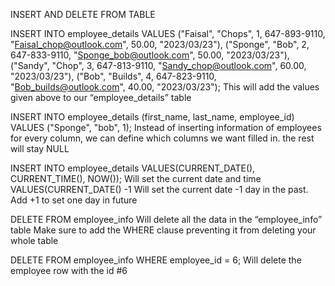 INSERT AND DELETE FROM TABLE

INSERT INTO employee_details
VALUES 
("Faisal", "Chops", 1, 647-893-9110, "Faisal_chop@outlook.com", 50.00, "2023/03/23"),
("Sponge", "Bob",  2, 647-833-9110, "Sponge_bob@outlook.com", 50.00, "2023/03/23"),
("Sandy", "Chop",  3, 647-813-9110, "Sandy_chop@outlook.com", 60.00, "2023/03/23"),
("Bob", "Builds",     4,  647-823-9110, "Bob_builds@outlook.com", 40.00, "2023/03/23");
This will add the values given above to our “employee_details” table

INSERT INTO employee_details (first_name, last_name, employee_id)
VALUES ("Sponge", "bob", 1);
Instead of inserting information of employees for every column, we can define which columns we want filled in. the rest will stay NULL

INSERT INTO employee_details
VALUES(CURRENT_DATE(), CURRENT_TIME(), NOW());
Will set the current date and time 
VALUES(CURRENT_DATE() -1
Will set the current date -1 day in the past. Add +1 to set one day in future


DELETE FROM employee_info
Will delete all the data in the “employee_info” table
Make sure to add the WHERE clause preventing it from deleting your whole table

DELETE FROM employee_info
WHERE employee_id = 6;
Will delete the employee row with the id #6

